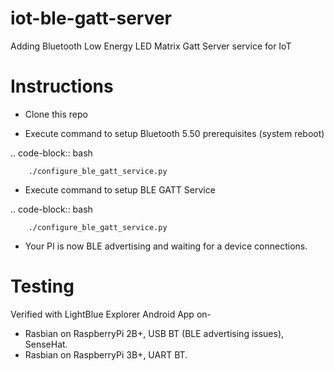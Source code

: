 # iot-ble-gatt-server
Adding Bluetooth Low Energy LED Matrix Gatt Server service for IoT

Instructions
============

* Clone this repo

* Execute command to setup Bluetooth 5.50 prerequisites (system reboot)

.. code-block:: bash

        ./configure_ble_gatt_service.py

* Execute command to setup BLE GATT Service

.. code-block:: bash

        ./configure_ble_gatt_service.py

* Your PI is now BLE advertising and waiting for a device connections.

Testing
=======

Verified with LightBlue Explorer Android App on-
- Rasbian on RaspberryPi 2B+, USB BT (BLE advertising issues), SenseHat.
- Rasbian on RaspberryPi 3B+, UART BT.
